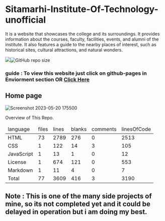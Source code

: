 # Sitamarhi-Institute-Of-Technology-unofficial
It is a website that showcases the college and its surroundings. It provides information about the courses, faculty, facilities, events, and alumni of the institute. It also features a guide to the nearby places of interest, such as historical sites, cultural attractions, and natural wonders.

[![](https://visitcount.itsvg.in/api?id=SIT-unofficial&label=Repo-Views&color=9&icon=7&pretty=true)](https://visitcount.itsvg.in)![GitHub repo size](https://img.shields.io/github/repo-size/X-itachi-X/Sitamarhi-Institute-Of-Technology-unofficial?style=flat-square)
### guide : To view this website just click on github-pages in Enviorment section OR <a href="https://x-itachi-x.github.io/Sitamarhi-Institute-Of-Technology-unofficial/">Click Here</a>


## Home page 
![Screenshot 2023-05-20 175500](https://github.com/X-itachi-X/Sitamarhi-Institute-Of-Technology-unofficial/assets/104882734/d23916ce-2054-4677-83e6-fbc324b1013d)

Overview of This Repo.
<table>
  <thead>
    <tr>
      <td>language</td>
      <td>files</td>
      <td>lines</td>
      <td>blanks</td>
      <td>comments</td>
      <td>linesOfCode</td>
    </tr>
  </thead>
  <tbody>
    <tr>
      <td>HTML</td>
      <td>73</td>
      <td>2789</td>
      <td>276</td>
      <td>0</td>
      <td>2513</td>
    </tr>
    <tr>
      <td>CSS</td>
      <td>1</td>
      <td>122</td>
      <td>14</td>
      <td>3</td>
      <td>105</td>
    </tr>
    <tr>
      <td>JavaScript</td>
      <td>1</td>
      <td>13</td>
      <td>1</td>
      <td>0</td>
      <td>12</td>
    </tr>
    <tr>
      <td>License</td>
      <td>1</td>
      <td>674</td>
      <td>121</td>
      <td>0</td>
      <td>553</td>
    </tr>
    <tr>
      <td>Markdown</td>
      <td>1</td>
      <td>11</td>
      <td>4</td>
      <td>0</td>
      <td>7</td>
    </tr>
    <tr>
      <td>Total</td>
      <td>77</td>
      <td>3609</td>
      <td>416</td>
      <td>3</td>
      <td>3190</td>
    </tr>
  </tbody>
</table>

## Note : This is one of the many side projects of mine, so its not completed yet and it could be delayed in operation but i am doing my best.




